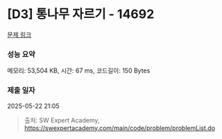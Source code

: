 # [D3] 통나무 자르기 - 14692 

[문제 링크](https://swexpertacademy.com/main/code/problem/problemDetail.do?contestProbId=AYJW0g-qlO8DFASv) 

### 성능 요약

메모리: 53,504 KB, 시간: 67 ms, 코드길이: 150 Bytes

### 제출 일자

2025-05-22 21:05



> 출처: SW Expert Academy, https://swexpertacademy.com/main/code/problem/problemList.do